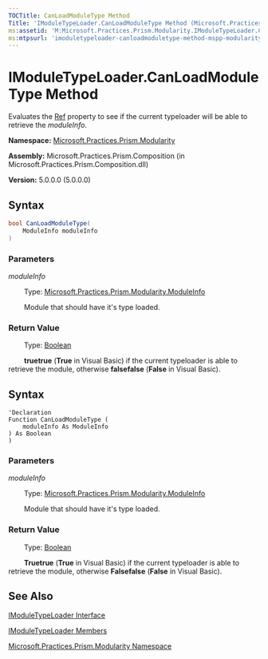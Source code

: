 ```yaml
---
TOCTitle: CanLoadModuleType Method
Title: 'IModuleTypeLoader.CanLoadModuleType Method (Microsoft.Practices.Prism.Modularity)'
ms:assetid: 'M:Microsoft.Practices.Prism.Modularity.IModuleTypeLoader.CanLoadModuleType(Microsoft.Practices.Prism.Modularity.ModuleInfo)'
ms:mtpsurl: 'imoduletypeloader-canloadmoduletype-method-mspp-modularity.md'
---
```


# IModuleTypeLoader.CanLoadModuleType Method

Evaluates the [Ref](/patterns-practices/reference/moduleinfo-ref-property-mspp-modularity) property to see if the current typeloader will be able to retrieve the *moduleInfo*.

**Namespace:** [Microsoft.Practices.Prism.Modularity](/patterns-practices/reference/mspp-modularity-namespace)

**Assembly:** Microsoft.Practices.Prism.Composition (in Microsoft.Practices.Prism.Composition.dll)

**Version:** 5.0.0.0 (5.0.0.0)

## Syntax
```C#
bool CanLoadModuleType(
	ModuleInfo moduleInfo
)
```
### Parameters

*moduleInfo*

&nbsp;&nbsp;&nbsp;&nbsp;&nbsp;&nbsp;&nbsp;&nbsp;Type: [Microsoft.Practices.Prism.Modularity.ModuleInfo](/patterns-practices/reference/moduleinfo-class-mspp-modularity)

&nbsp;&nbsp;&nbsp;&nbsp;&nbsp;&nbsp;&nbsp;&nbsp;Module that should have it's type loaded.

### Return Value

&nbsp;&nbsp;&nbsp;&nbsp;&nbsp;&nbsp;&nbsp;&nbsp;Type: [Boolean](http://msdn.microsoft.com/en-us/library/a28wyd50)

&nbsp;&nbsp;&nbsp;&nbsp;&nbsp;&nbsp;&nbsp;&nbsp;**truetrue** (**True** in Visual Basic) if the current typeloader is able to retrieve the module, otherwise **falsefalse** (**False** in Visual Basic).

## Syntax
```VB
'Declaration
Function CanLoadModuleType ( 
	moduleInfo As ModuleInfo
) As Boolean
)
```
### Parameters

*moduleInfo*

&nbsp;&nbsp;&nbsp;&nbsp;&nbsp;&nbsp;&nbsp;&nbsp;Type: [Microsoft.Practices.Prism.Modularity.ModuleInfo](/patterns-practices/reference/moduleinfo-class-mspp-modularity)

&nbsp;&nbsp;&nbsp;&nbsp;&nbsp;&nbsp;&nbsp;&nbsp;Module that should have it's type loaded.

### Return Value

&nbsp;&nbsp;&nbsp;&nbsp;&nbsp;&nbsp;&nbsp;&nbsp;Type: [Boolean](http://msdn.microsoft.com/en-us/library/a28wyd50)

&nbsp;&nbsp;&nbsp;&nbsp;&nbsp;&nbsp;&nbsp;&nbsp;**Truetrue** (**True** in Visual Basic) if the current typeloader is able to retrieve the module, otherwise **Falsefalse** (**False** in Visual Basic).

## See Also

[IModuleTypeLoader Interface](/patterns-practices/reference/imoduletypeloader-interface-mspp-modularity)

[IModuleTypeLoader Members](/patterns-practices/reference/imoduletypeloader-members-mspp-modularity)

[Microsoft.Practices.Prism.Modularity Namespace](/patterns-practices/reference/mspp-modularity-namespace)
